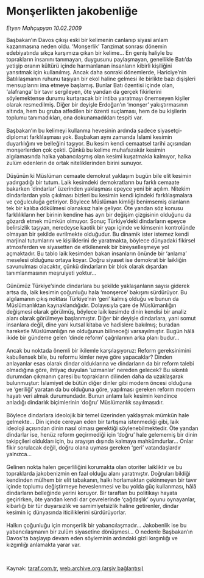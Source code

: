 # Monşerlikten jakobenliğe

*Etyen Mahçupyan 10.02.2009*

<div class="taraf_structure_2col_1zq">
<div class="margen_n">



 <p>Başbakan’ın Davos çıkışı eski bir kelimenin canlanıp siyasi anlam kazanmasına neden oldu. ‘Monşerlik’ Tanzimat sonrası dönemin edebiyatında sıkça karşımıza çıkan bir kelime... En geniş haliyle bu toprakların insanını tanımayan, duygusunu paylaşmayan, genellikle Batı’da yetişip oranın kültürü içinde harmanlanan insanların kibirli kişiliğini yansıtmak için kullanılmış. Ancak daha sonraki dönemlerde, Hariciye’nin Batılılaşmanın ruhunu taşıyan bir ekol haline gelmesi ile birlikte bazı dışişleri mensuplarını ima etmeye başlamış. Bunlar Batı özentisi içinde olan, ‘alafranga’ bir tavır sergileyen, öte yandan da gerçek fikirlerini söylemektense durumu kurtaracak bir intiba yaratmayı önemseyen kişiler olarak resmedilmiş. Diğer bir deyişle Erdoğan’ın ‘monşer’ yakıştırmasının altında, hem bu gruba atfedilen bir özenti suçlaması, hem de bu kişilerin toplumu tanımadıkları, ona dokunamadıkları tespiti var. <br/><br/>Başbakan’ın bu kelimeyi kullanma hevesinin ardında sadece siyasetçi-diplomat farklılaşması yok. Başbakan aynı zamanda İslami kesimin duyarlılığını ve belleğini taşıyor. Bu kesim kendi cemaatsel tarihi açısından monşerlerden çok çekti. Çünkü bu kelime muhafazakâr kesimin algılamasında halka yabancılaşmış olan kesimi kuşatmakla kalmıyor, halka zulüm edenlerin de ortak niteliklerinden birini sunuyor. <br/><br/>Düşünün ki Müslüman cemaate demokrat yaklaşım bugün bile elit kesimin yadırgadığı bir tutum. Laik kesimdeki demokratların bu farklı cemaate bakarken ‘dindarlar’ üzerinden yaklaşması epeyce yeni bir açılım. Nitekim dindarlardan yola çıkılması bizleri bu kesimin kendi içindeki farklılaşmalara ve çoğulculuğa getiriyor. Böylece Müslüman kimliği benimsemiş olanların tek bir kalıba dökülmesi olanaksız hale geliyor. Öte yandan söz konusu farklılıkların her birinin kendine has ayrı bir değişim çizgisinin olduğunu da gözardı etmek mümkün olmuyor. Sonuç Türkiye’deki dindarların epeyce belirsizlik taşıyan, neredeyse kaotik bir yapı içinde ve kimsenin kontrolünde olmayan bir şekilde evrilmekte olduğudur. Bu dinamik ister istemez kendi marjinal tutumlarını ve kişiliklerini de yaratmakta, böylece dünyadaki fikirsel atmosferden ve siyasetten de etkilenerek bir bireyselleşmeye yol açmaktadır. Bu tablo laik kesimden bakan insanların önünde bir ‘anlama’ meselesi olduğunu ortaya koyar. Doğru siyaset ise demokrat bir laikliğin savunulması olacaktır, çünkü dindarların bir blok olarak dışardan tanımlanmasının meşruiyeti yoktur... <br/><br/>Günümüz Türkiye’sinde dindarlara bu şekilde yaklaşanların sayısı giderek artsa da, laik kesimin çoğunluğu hala ‘monşerce’ bakışını sürdürüyor. Bu algılamanın çıkış noktası Türkiye’nin ‘geri’ kalmış olduğu ve bunun da Müslümanlıktan kaynaklandığıdır. Dolayısıyla çare de Müslümanlığın değişmesi olarak görülmüş, böylece laik kesimde dinin kendisi bir analiz alanı olarak görülmeye başlanmıştır. Diğer bir deyişle dindarlara, yani somut insanlara değil, dine yani kutsal kitaba ve hadislere bakılmış; buradan hareketle Müslümanlığın ne olduğunun bilineceği varsayılmıştır. Bugün hâlâ ikide bir gündeme gelen ‘dinde reform’ çağrılarının arka planı budur... <br/><br/>Ancak bu noktada önemli bir ikilemle karşılaşıyoruz: Reform gereksinimini kabullensek bile, bu reformu kimler neye göre yapacaklar? Dinden anlayanlar esas olarak dindar olduklarına ve dindarların da bir reform talebi olmadığına göre, ihtiyaç duyulan ‘uzmanlar’ nereden gelecek? Bu sıkıntılı durumdan çıkmanın çaresi bu toprakların dilinden daha da uzaklaşarak bulunmuştur: İslamiyet de bütün diğer dinler gibi modern öncesi olduğuna ve ‘geriliği’ yaratan da bu olduğuna göre, yapılması gereken reform modern hayatı veri almak durumundadır. Bunun anlamı laik kesimin kendince anladığı dindarlık biçimlerinin ‘doğru’ Müslümanlık sayılmasıdır. <br/><br/>Böylece dindarlara ideolojik bir temel üzerinden yaklaşmak mümkün hale gelmekte... Din içinde cereyan eden bir tartışma istenmediği gibi, laik ideoloji açısından dinin nasıl olması gerektiği söylenebilmektedir. Öte yandan dindarlar ise, henüz reform geçirmediği için ‘doğru’ hale gelememiş bir dinin takipçileri oldukları için, bu arayışın dışında kalmaya mahkûmdurlar... Onlar fikir sorulacak değil, doğru olana uyması gereken ‘geri’ vatandaşlardır yalnızca... <br/><br/>Gelinen nokta halen geçerliliğini korumakta olan otoriter laikliktir ve bu topraklarda jakobenizmin en faal olduğu alanı yaratmıştır. Doğruları bildiği kendinden mülhem bir elit tabakanın, halkı horlamaktan çekinmeyen bir tavır içinde toplumu değiştirmeye heveslenmesi ve bu yolda güç kullanması, hâlâ dindarların belleğinde yerini koruyor. Bir taraftan bu politikayı hayata geçirirken, öte yandan kendi dar çevrelerinde ‘çağdaşlık’ oyunu oynayanlar, kibarlığı bir tür duyarsızlık ve samimiyetsizlik haline getirenler, dindar kesimin iç dünyasında iticiliklerini sürdürüyorlar. <br/><br/>Halkın çoğunluğu için monşerlik bir yabancılaşmadır... Jakobenlik ise bu yabancılaşmanın bir zulüm siyasetine dönüşmesi... O nedenle Başbakan’ın Davos’ta başlayıp devam eden söyleminin ardındaki gizli kırgınlığı ve kızgınlığı anlamakta yarar var.</p>

<br/>


<div id="taraf_not">
</div>

</div>


</div>

Kaynak: [taraf.com.tr](http://taraf.com.tr:80/makale/3955.htm), [web.archive.org (arşiv bağlantısı)](http://web.archive.org/web/20090227115856/http://taraf.com.tr:80/makale/3955.htm)
